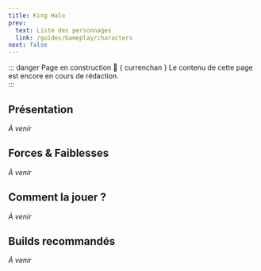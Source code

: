 ```yaml
---
title: King Halo
prev:
  text: Liste des personnages
  link: /guides/Gameplay/characters
next: false
---
```

<UmaBreadcrumb slug="kinghalo" />
<UmaDetails slug="kinghalo" />

::: danger Page en construction 🚧 { currenchan }
Le contenu de cette page est encore en cours de rédaction.  
:::

## Présentation
*À venir*

## Forces & Faiblesses
*À venir*

## Comment la jouer ?
*À venir*

## Builds recommandés
*À venir*
